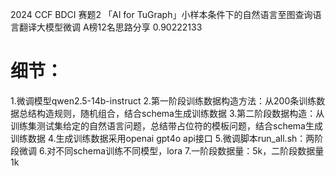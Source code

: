 2024 CCF BDCI 
赛题2 「AI for TuGraph」小样本条件下的自然语言至图查询语言翻译大模型微调
A榜12名思路分享 0.90222133

# 细节：
1.微调模型qwen2.5-14b-instruct
2.第一阶段训练数据构造方法：从200条训练数据总结构造规则，随机组合，结合schema生成训练数据
3.第二阶段数据构造：从训练集测试集给定的自然语言问题，总结带占位符的模板问题，结合schema生成训练数据
4.生成训练数据采用openai gpt4o api接口
5.微调脚本run_all.sh：两阶段微调
6.对不同schema训练不同模型，lora
7.一阶段数据量：5k，二阶段数据量1k
